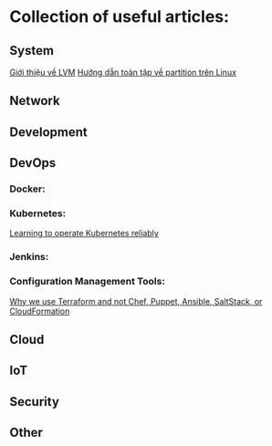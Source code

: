 # Collection of useful articles:

## System

[Giới thiệu về LVM](https://cloudcraft.info/gioi-thieu-ve-lvm-logical-volume-management/)
[Hướng dẫn toàn tập về partition trên Linux](https://cloudcraft.info/huong-dan-toan-tap-ve-partition-tren-linux/)

## Network

## Development

## DevOps

### Docker:

### Kubernetes:
[Learning to operate Kubernetes reliably](https://stripe.com/blog/operating-kubernetes)

### Jenkins:

### Configuration Management Tools:
[Why we use Terraform and not Chef, Puppet, Ansible, SaltStack, or CloudFormation](https://blog.gruntwork.io/why-we-use-terraform-and-not-chef-puppet-ansible-saltstack-or-cloudformation-7989dad2865c)

## Cloud 

## IoT

## Security

## Other
